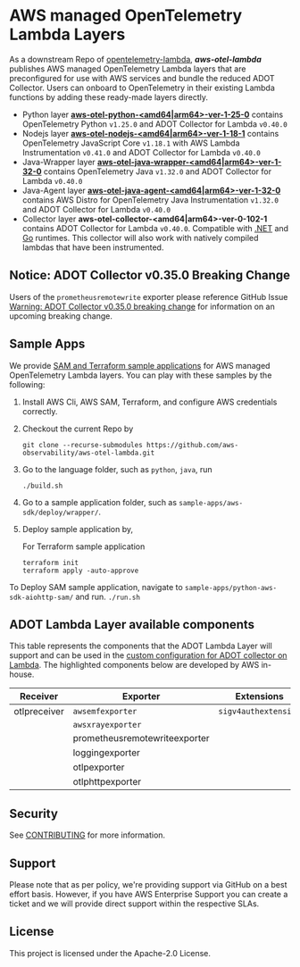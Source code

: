 # AWS managed OpenTelemetry Lambda Layers

As a downstream Repo of [opentelemetry-lambda](https://github.com/open-telemetry/opentelemetry-lambda), ___aws-otel-lambda___ publishes AWS managed OpenTelemetry Lambda layers that are preconfigured for use with AWS services and bundle the reduced ADOT Collector. Users can onboard to OpenTelemetry in their existing Lambda functions by adding these ready-made layers directly.

- Python layer [**aws-otel-python-<amd64|arm64>-ver-1-25-0**](https://aws-otel.github.io/docs/getting-started/lambda/lambda-python) contains OpenTelemetry Python `v1.25.0` and ADOT Collector for Lambda `v0.40.0`
- Nodejs layer [**aws-otel-nodejs-<amd64|arm64>-ver-1-18-1**](https://aws-otel.github.io/docs/getting-started/lambda/lambda-js) contains OpenTelemetry JavaScript Core `v1.18.1` with AWS Lambda Instrumentation `v0.41.0` and ADOT Collector for Lambda `v0.40.0`
- Java-Wrapper layer [**aws-otel-java-wrapper-<amd64|arm64>-ver-1-32-0**](https://aws-otel.github.io/docs/getting-started/lambda/lambda-java) contains OpenTelemetry Java `v1.32.0` and ADOT Collector for Lambda `v0.40.0`
- Java-Agent layer [**aws-otel-java-agent-<amd64|arm64>-ver-1-32-0**](https://aws-otel.github.io/docs/getting-started/lambda/lambda-java-auto-instr) contains AWS Distro for OpenTelemetry Java Instrumentation `v1.32.0` and ADOT Collector for Lambda `v0.40.0`
- Collector layer **aws-otel-collector-<amd64|arm64>-ver-0-102-1** contains ADOT Collector for Lambda `v0.40.0`. Compatible with [.NET](https://aws-otel.github.io/docs/getting-started/lambda/lambda-dotnet) and [Go](https://aws-otel.github.io/docs/getting-started/lambda/lambda-go) runtimes. This collector will also work with natively compiled lambdas that have been instrumented.

## Notice: ADOT Collector v0.35.0 Breaking Change
Users of the `prometheusremotewrite` exporter please reference GitHub Issue [Warning: ADOT Collector v0.35.0 breaking change](https://github.com/aws-observability/aws-otel-collector/issues/2367)
for information on an upcoming breaking change.

## Sample Apps
We provide [SAM and Terraform sample applications](sample-apps/) for AWS managed OpenTelemetry Lambda layers. You can play with these samples by the following:
1. Install AWS Cli, AWS SAM, Terraform, and configure AWS credentials correctly.
2. Checkout the current Repo by
   
   ```
   git clone --recurse-submodules https://github.com/aws-observability/aws-otel-lambda.git
   ```
   
3. Go to the language folder, such as `python`, `java`, run

   ```
   ./build.sh
   ```
4. Go to a sample application folder, such as `sample-apps/aws-sdk/deploy/wrapper/`.
    
5. Deploy sample application by,
       
    For Terraform sample application
    ```
    terraform init
    terraform apply -auto-approve
    ```
 To Deploy SAM sample application, navigate to `sample-apps/python-aws-sdk-aiohttp-sam/` and run.
    ```
    ./run.sh
    ```
## ADOT Lambda Layer available components

This table represents the components that the ADOT Lambda Layer will support and can be used in the [custom configuration for ADOT collector on Lambda](https://aws-otel.github.io/docs/getting-started/lambda#custom-configuration-for-the-adot-collector-on-lambda). The highlighted components below are developed by AWS in-house.

| Receiver       | Exporter                          | Extensions                  |
|----------------|-----------------------------------|-----------------------------|
|otlpreceiver    |`awsemfexporter`                   |`sigv4authextension`         |
|                |`awsxrayexporter`                  |                             |
|                |prometheusremotewriteexporter      |                             |
|                |loggingexporter                    |                             |
|                |otlpexporter                       |                             |
|                |otlphttpexporter                   |                             |

## Security

See [CONTRIBUTING](CONTRIBUTING.md#security-issue-notifications) for more information.

## Support 

Please note that as per policy, we're providing support via GitHub on a best effort basis. However, if you have AWS Enterprise Support you can create a ticket and we will provide direct support within the respective SLAs.

## License

This project is licensed under the Apache-2.0 License.
